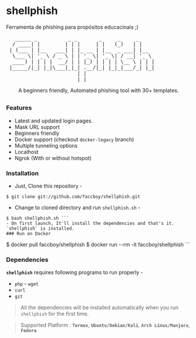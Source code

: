# shellphish
Ferramenta de phishing para propósitos educacinais ;)

<!-- shellphish --> 
<pre id="taag_output_text" class="fig" contenteditable="true">   _____ _          _ _       _     _     _     
  / ____| |        | | |     | |   (_)   | |    
 | (___ | |__   ___| | |_ __ | |__  _ ___| |__  
  \___ \| '_ \ / _ \ | | '_ \| '_ \| / __| '_ \ 
  ____) | | | |  __/ | | |_) | | | | \__ \ | | |
 |_____/|_| |_|\___|_|_| .__/|_| |_|_|___/_| |_|
                       | |                      
                       |_|          </pre>
                                                                  
</p> <p align="center">A beginners friendly, Automated phishing tool with 30+ templates.</p>

##

### Features

- Latest and updated login pages.
- Mask URL support
- Beginners friendly
- Docker support (checkout `docker-legacy` branch)
- Multiple tunneling options
- Localhost
- Ngrok (With or without hotspot)

### Installation

- Just, Clone this repository -
```
$ git clone git://github.com/faccboy/shellphish.git
```
- Change to cloned directory and run `shellphish.sh` -
``` $ cd shellphish
$ bash shellphish.sh ```
- On first launch, It'll install the dependencies and that's it. `shellphish` is installed. 
### Run on Docker
```
$ docker pull faccboy/shellphish
$ docker run --rm -it faccboy/shellphish ```
### Dependencies
**`shellphish`** requires following programs to run properly -
- `php` - `wget`
- `curl`
- `git`
> All the dependencies will be installed automatically when you run `shellphish` for the first time.

> Supported Platform : **`Termux`**, **`Ubuntu/Debian/Kali`**, **`Arch Linux/Manjaro`**, **`Fedora`**

